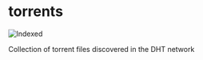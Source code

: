 torrents 
========
![Indexed](https://img.shields.io/badge/indexed-858-blue)

Collection of torrent files discovered in the DHT network
